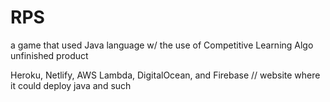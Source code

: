# RPS
a game that used Java language w/ the use of Competitive Learning Algo
unfinished product 


Heroku, Netlify, AWS Lambda, DigitalOcean, and Firebase // website where it could deploy java and such
